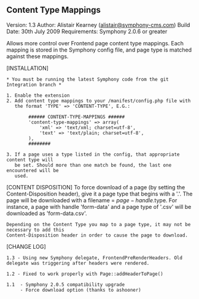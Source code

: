 Content Type Mappings
------------------------------------

Version: 1.3
Author: Alistair Kearney (alistair@symphony-cms.com)
Build Date: 30th July 2009
Requirements: Symphony 2.0.6 or greater


Allows more control over Frontend page content type mappings. Each mapping is 
stored in the Symphony config file, and page type is matched against these mappings.


[INSTALLATION]

	* You must be running the latest Symphony code from the git Integration branch *

	1. Enable the extension
	2. Add content type mappings to your /manifest/config.php file with 
	   the format 'TYPE' => 'CONTENT-TYPE', E.G.:

			###### CONTENT-TYPE-MAPPINGS ######
			'content-type-mappings' => array(
				'xml' => 'text/xml; charset=utf-8',
				'text' => 'text/plain; charset=utf-8',
			),
			########

	3. If a page uses a type listed in the config, that appropriate content type will
	   be set. Should more than one match be found, the last one encountered will be
	   used.


[CONTENT DISPOSITION]
	To force download of a page (by setting the Content-Disposition header), give it a page 
	type that begins with a '.'. The page will be downloaded with a filename = $page-handle.$type.
	For instance, a page with handle 'form-data' and a page type of '.csv' will be downloaded as
	'form-data.csv'.
	
	Depending on the Content Type you map to a page type, it may not be necessary to add this
	Content-Disposition header in order to cause the page to download.


[CHANGE LOG]
	
	1.3 - Using new Symphony delegate, FrontendPreRenderHeaders. Old delegate was triggering after headers were rendered.
	
	1.2 - Fixed to work properly with Page::addHeaderToPage()
	
	1.1  - Symphony 2.0.5 compatibility upgrade
		 - Force download option (thanks to ashooner)
	
